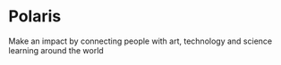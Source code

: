 # Polaris
Make an impact by connecting people with art, technology and science learning around the world

